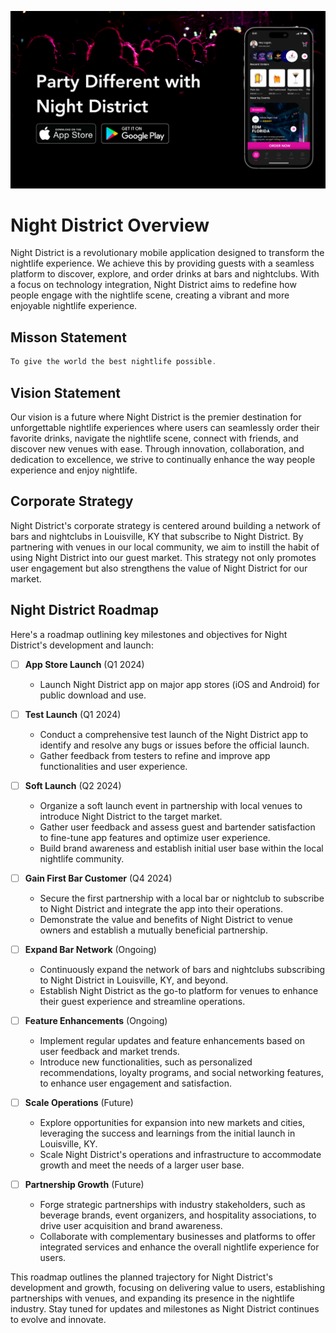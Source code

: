 ![Night District Cover Photo](https://github.com/Night-District/.github/blob/eda74b9c1f76862da08c99dd319b02079e9a16ea/assets/Night-District-Cover-Photo.png)

# Night District Overview

Night District is a revolutionary mobile application designed to transform the nightlife experience. We achieve this by providing guests with a seamless platform to discover, explore, and order drinks at bars and nightclubs. With a focus on technology integration, Night District aims to redefine how people engage with the nightlife scene, creating a vibrant and more enjoyable nightlife experience.

## Misson Statement 

```dart
To give the world the best nightlife possible.
```

## Vision Statement

Our vision is a future where Night District is the premier destination for unforgettable nightlife experiences where users can seamlessly order their favorite drinks, navigate the nightlife scene, connect with friends, and discover new venues with ease. Through innovation, collaboration, and dedication to excellence, we strive to continually enhance the way people experience and enjoy nightlife.

## Corporate Strategy

Night District's corporate strategy is centered around building a network of bars and nightclubs in Louisville, KY that subscribe to Night District. By partnering with venues in our local community, we aim to instill the habit of using Night District into our guest market. This strategy not only promotes user engagement but also strengthens the value of Night District for our market.

## Night District Roadmap

Here's a roadmap outlining key milestones and objectives for Night District's development and launch:

- [ ] **App Store Launch** (Q1 2024)
  - Launch Night District app on major app stores (iOS and Android) for public download and use.

- [ ] **Test Launch** (Q1 2024)
  - Conduct a comprehensive test launch of the Night District app to identify and resolve any bugs or issues before the official launch.
  - Gather feedback from testers to refine and improve app functionalities and user experience.

- [ ] **Soft Launch** (Q2 2024)
  - Organize a soft launch event in partnership with local venues to introduce Night District to the target market.
  - Gather user feedback and assess guest and bartender satisfaction to fine-tune app features and optimize user experience.
  - Build brand awareness and establish initial user base within the local nightlife community.

- [ ] **Gain First Bar Customer** (Q4 2024)
  - Secure the first partnership with a local bar or nightclub to subscribe to Night District and integrate the app into their operations.
  - Demonstrate the value and benefits of Night District to venue owners and establish a mutually beneficial partnership.

- [ ] **Expand Bar Network** (Ongoing)
  - Continuously expand the network of bars and nightclubs subscribing to Night District in Louisville, KY, and beyond.
  - Establish Night District as the go-to platform for venues to enhance their guest experience and streamline operations.

- [ ] **Feature Enhancements** (Ongoing)
  - Implement regular updates and feature enhancements based on user feedback and market trends.
  - Introduce new functionalities, such as personalized recommendations, loyalty programs, and social networking features, to enhance user engagement and satisfaction.

- [ ] **Scale Operations** (Future)
  - Explore opportunities for expansion into new markets and cities, leveraging the success and learnings from the initial launch in Louisville, KY.
  - Scale Night District's operations and infrastructure to accommodate growth and meet the needs of a larger user base.

- [ ] **Partnership Growth** (Future)
  - Forge strategic partnerships with industry stakeholders, such as beverage brands, event organizers, and hospitality associations, to drive user acquisition and brand awareness.
  - Collaborate with complementary businesses and platforms to offer integrated services and enhance the overall nightlife experience for users.

This roadmap outlines the planned trajectory for Night District's development and growth, focusing on delivering value to users, establishing partnerships with venues, and expanding its presence in the nightlife industry. Stay tuned for updates and milestones as Night District continues to evolve and innovate.

<!--

**Here are some ideas to get you started:**

🙋‍♀️ A short introduction - what is your organization all about?
🌈 Contribution guidelines - how can the community get involved?
👩‍💻 Useful resources - where can the community find your docs? Is there anything else the community should know?
🍿 Fun facts - what does your team eat for breakfast?
🧙 Remember, you can do mighty things with the power of [Markdown](https://docs.github.com/github/writing-on-github/getting-started-with-writing-and-formatting-on-github/basic-writing-and-formatting-syntax)
-->

